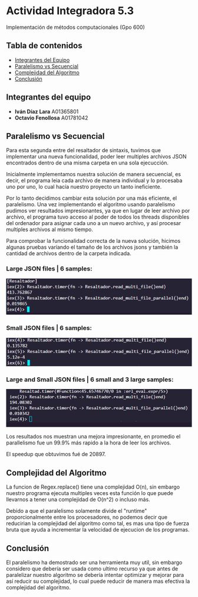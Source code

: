 # Actividad Integradora 5.3
Implementación de métodos computacionales (Gpo 600)
## Tabla de contenidos

- [Integrantes del Equipo](#integrantes-del-equipo)
- [Paralelismo vs Secuencial](#paralelismo-vs-secuencial)
- [Complejidad del Algoritmo](#complejidad-del-algoritmo)
- [Conclusión](#conclusión)

## Integrantes del equipo

 - **Iván Díaz Lara** A01365801 
 - **Octavio Fenollosa** A01781042


## Paralelismo vs Secuencial

Para esta segunda entre del resaltador de sintaxis, tuvimos que implementar una nueva funcionalidad, poder leer multiples archivos JSON encontrados dentro de una misma carpeta en una sola ejecucción.

Inicialmente implementamos nuestra solución de manera secuencial, es decir, el programa leia cada archivo de manera individual y lo procesaba uno por uno, lo cual hacía nuestro proyecto un tanto ineficiente.

Por lo tanto decidimos cambiar esta solución por una más eficiente, el paralelismo. Una vez implementando el algoritmo usando paralelismo pudimos ver resultados impresionantes, ya que en lugar de leer archivo por archivo, el programa tuvo acceso al poder de todos los threads disponibles del ordenador para asignar cada uno a un nuevo archivo, y así procesar multiples archivos al mismo tiempo.

Para comprobar la funcionalidad correcta de la nueva solución, hicimos algunas pruebas varíando el tamaño de los archivos jsons y también la cantidad de archivos dentro de la carpeta indicada.

### Large JSON files | 6 samples:
![](.\TestPictures\ParallelvsSecuencial_6Big_FileSearch.png)
### Small JSON files | 6 samples:
![](TestPictures\ParallelvsSecuencial_6Small_FileSearch.png)
### Large and Small JSON files | 6 small and 3 large samples:
![](TestPictures\MixedFiles.png)

Los resultados nos muestran una mejora impresionante, en promedio el parallelismo fue un 99.9% más rapido a la hora de leer los archivos.

El speedup que obtuvimos fué de 20897.

## Complejidad del Algoritmo

La funcion de Regex.replace() tiene una complejidad O(n), sin embargo nuestro programa ejecuta multiples veces esta función lo que puede llevarnos a tener una complejidad de O(n^2) o incluso más.

Debido a que el paralelismo solamente divide el "runtime" proporcionalmente entre los procesadores, no podemos decir que reducirian la complejidad del algoritmo como tal, es mas una tipo de fuerza bruta que ayuda a incrementar la velocidad de ejecucion de los programas.

## Conclusión

El paralelismo ha demostrado ser una herramienta muy util, sin embargo considero que debería ser usada como ultimo recurso ya que antes de paralelizar nuestro algoritmo se debería intentar optimizar y mejorar para así reducir su complejidad, lo cual puede reducir de manera mas efectiva la complejidad del algoritmo.
